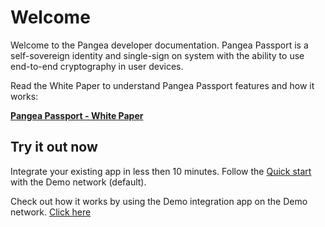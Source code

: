 # Welcome

Welcome to the Pangea developer documentation. Pangea Passport is a self-sovereign identity and single-sign on system with the ability to use end-to-end cryptography in user devices.

Read the White Paper to understand Pangea Passport features and how it works:

[**Pangea Passport - White Paper**](https://www.canva.com/design/DAFnktNOWKU/Ps1zXw3XICaEMiB0R4Ghkg/view)

## Try it out now

Integrate your existing app in less then 10 minutes. Follow the [Quick start](../start/start.md) with the Demo network (default).

Check out how it works by using the Demo integration app on the Demo network. [Click here](https://demo.testnet.pangea.web4.world/)
